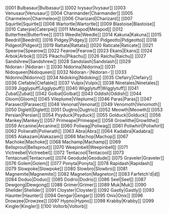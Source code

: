 [[001 Bulbasaur|Bulbasaur]]
[[002 Ivysaur|Ivysaur]]
[[003 Venusaur|Venusaur]]
[[004 Charmander|Charmander]]
[[005 Charmeleon|Charmeleon]]
[[006 Charizard|Charizard]]
[[007 Squirtle|Squirtle]]
[[008 Wartortle|Wartortle]]
[[009 Blastoise|Blastoise]]
[[010 Caterpie|Caterpie]]
[[011 Metapod|Metapod]]
[[012 Butterfree|Butterfree]]
[[013 Weedle|Weedle]]
[[014 Kakuna|Kakuna]]
[[015 Beedrill|Beedrill]]
[[016 Pidgey|Pidgey]]
[[017 Pidgeotto|Pidgeotto]]
[[018 Pidgeot|Pidgeot]]
[[019 Rattata|Rattata]]
[[020 Raticate|Raticate]]
[[021 Spearow|Spearow]]
[[022 Fearow|Fearow]]
[[023 Ekans|Ekans]]
[[024 Arbok|Arbok]]
[[025 Pikachu|Pikachu]]
[[026 Raichu|Raichu]]
[[027 Sandshrew|Sandshrew]]
[[028 Sandslash|Sandslash]]
[[029 Nidoran♀|Nidoran♀]]
[[030 Nidorina|Nidorina]]
[[031 Nidoqueen|Nidoqueen]]
[[032 Nidoran♂|Nidoran♂]]
[[033 Nidorino|Nidorino]]
[[034 Nidoking|Nidoking]]
[[035 Clefairy|Clefairy]]
[[036 Clefable|Clefable]]
[[037 Vulpix|Vulpix]]
[[038 Ninetales|Ninetales]]
[[039 Jigglypuff|Jigglypuff]]
[[040 Wigglytuff|Wigglytuff]]
[[041 Zubat|Zubat]]
[[042 Golbat|Golbat]]
[[043 Oddish|Oddish]]
[[044 Gloom|Gloom]]
[[045 Vileplume|Vileplume]]
[[046 Paras|Paras]]
[[047 Parasect|Parasect]]
[[048 Venonat|Venonat]]
[[049 Venomoth|Venomoth]]
[[050 Diglett|Diglett]]
[[051 Dugtrio|Dugtrio]]
[[052 Meowth|Meowth]]
[[053 Persian|Persian]]
[[054 Psyduck|Psyduck]]
[[055 Golduck|Golduck]]
[[056 Mankey|Mankey]]
[[057 Primeape|Primeape]]
[[058 Growlithe|Growlithe]]
[[059 Arcanine|Arcanine]]
[[060 Poliwag|Poliwag]]
[[061 Poliwhirl|Poliwhirl]]
[[062 Poliwrath|Poliwrath]]
[[063 Abra|Abra]]
[[064 Kadabra|Kadabra]]
[[065 Alakazam|Alakazam]]
[[066 Machop|Machop]]
[[067 Machoke|Machoke]]
[[068 Machamp|Machamp]]
[[069 Bellsprout|Bellsprout]]
[[070 Weepinbell|Weepinbell]]
[[071 Victreebel|Victreebel]]
[[072 Tentacool|Tentacool]]
[[073 Tentacruel|Tentacruel]]
[[074 Geodude|Geodude]]
[[075 Graveler|Graveler]]
[[076 Golem|Golem]]
[[077 Ponyta|Ponyta]]
[[078 Rapidash|Rapidash]]
[[079 Slowpoke|Slowpoke]]
[[080 Slowbro|Slowbro]]
[[081 Magnemite|Magnemite]]
[[082 Magneton|Magneton]]
[[083 Farfetch'd|d]]
[[084 Doduo|Doduo]]
[[085 Dodrio|Dodrio]]
[[086 Seel|Seel]]
[[087 Dewgong|Dewgong]]
[[088 Grimer|Grimer]]
[[089 Muk|Muk]]
[[090 Shellder|Shellder]]
[[091 Cloyster|Cloyster]]
[[092 Gastly|Gastly]]
[[093 Haunter|Haunter]]
[[094 Gengar|Gengar]]
[[095 Onix|Onix]]
[[096 Drowzee|Drowzee]]
[[097 Hypno|Hypno]]
[[098 Krabby|Krabby]]
[[099 Kingler|Kingler]]
[[100 Voltorb|Voltorb]]
